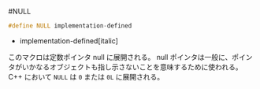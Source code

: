 #NULL
```cpp
#define NULL implementation-defined
```
* implementation-defined[italic]

このマクロは定数ポインタ null に展開される。
null ポインタは一般に、ポインタがいかなるオブジェクトも指し示さないことを意味するために使われる。
C++ において `NULL` は `0` または `0L` に展開される。
